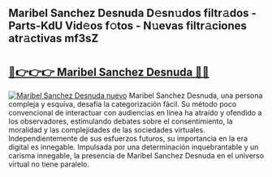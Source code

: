## Maribel Sanchez Desnuda D𝚎sn𝚞dos filtr𝚊dos - Parts-KdU Vid𝚎os f𝚘tos - N𝚞evas filtr𝚊ciones atr𝚊ctivas mf3sZ

# <h2><a href="http://mb3ymh.tromn.icu/?c=Maribel+Sanchez+Desnuda">🔗👉👉👉 Maribel Sanchez Desnuda 🔗🔗</a></h2>

[![Maribel Sanchez Desnuda nuevo](https://i.imgur.com/pEAQMta.gif)](http://mb3ymh.tromn.icu/?c=Maribel+Sanchez+Desnuda)
Maribel Sanchez Desnuda, una persona compleja y esquiva, desafía la categorización fácil. Su método poco convencional de interactuar con audiencias en línea ha atraído y ofendido a los observadores, estimulando debates sobre el consentimiento, la moralidad y las complejidades de las sociedades virtuales. Independientemente de sus esfuerzos futuros, su importancia en la era digital es innegable. Impulsada por una determinación inquebrantable y un carisma innegable, la presencia de Maribel Sanchez Desnuda en el universo virtual no tiene paralelo.
